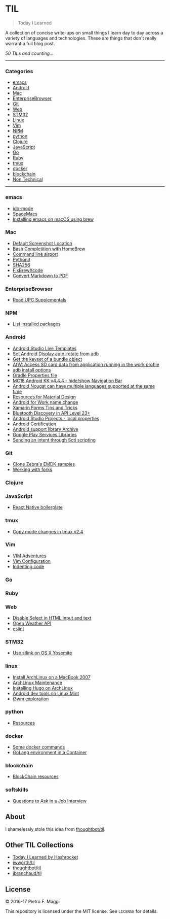 # TIL

> Today I Learned

A collection of concise write-ups on small things I learn day to day across a
variety of languages and technologies. These are things that don't really
warrant a full blog post.

_50 TILs and counting..._

---

### Categories

* [emacs](#emacs)
* [Android](#android)
* [Mac](#mac)
* [EnterpriseBrowser](#enterprisebrowser)
* [Git](#git)
* [Web](#web)
* [STM32](#stm32)
* [Linux](#linux)
* [Vim](#vim)
* [NPM](#npm)
* [python](#python)
* [Clojure](#clojure)
* [JavaScript](#javascript)
* [Go](#go)
* [Ruby](#ruby)
* [tmux](#tmux)
* [docker](#docker)
* [blockchain](#blockchain)
* [Non Technical](#softskills)

---

### emacs

- [ido-mode](emacs/ido_mode.md)
- [SpaceMacs](emacs/spacemacs.md)
- [Installing emacs on macOS using brew](emacs/brew_install.md)

### Mac

- [Default Screenshot Location](mac/default_screenshot_location.md)
- [Bash Completition with HomeBrew](mac/bash_completition.md)
- [Command line airport](mac/airport.md)
- [Python3](mac/python3.md)
- [SHA256](mac/sha256.md)
- [FixBrewXcode](mac/FixBrewXcode.md)
- [Convert Markdown to PDF](mac/md2pdf.md)

### EnterpriseBrowser
- [Read UPC Supplementals](eb/upc_supplementals.md)

### NPM

- [List installed packages](npm/list_packages.md)

### Android

- [Android Studio Live Templates](android/live_template.md)
- [Set Android Display auto-rotate from adb](android/auto_rotate.md)
- [Get the keyset of a bundle object](android/get_bundle_keyset.md)
- [AfW: Access SD card data from application running in the work profile](android/afw_sdcard.md)
- [adb install options](android/adb_install.md)
- [Gradle Properties file](android/gradle_properties.md)
- [MC18 Android KK v4.4.4 - hide/show Navigation Bar](android/mc18_toggle_navbar.md)
- [Android Nougat can have multiple languages supported at the same time](android/polyglot.md)
- [Resources for Material Design](android/material_colors.md)
- [Android for Work name change](android/AfW_no_more.md)
- [Xamarin Forms Tips and Tricks](android/xamarin_forms.md)
- [Bluetooth Discovery in API Level 23+](android/api23_bluetooth.md)
- [Android Studio Projects - local properties](android/local_properties.md)
- [Android Certification](android/certification.md)
- [Android support library Archive](android/supportlib_archive.md)
- [Google Play Services Libraries](android/gms_library.md)
- [Sending an intent through Soti scripting](android/soti_intent.md)

### Git

- [Clone Zebra's EMDK samples](git/clone_emdk_samples.md)
- [Working with forks](git/forking.md)

### Clojure


### JavaScript
- [React Native boilerplate](JavaScript/react-native.md)

### tmux
- [Copy mode changes in tmux v2.4](tmux/copymode_changes.md)

### Vim
- [VIM Adventures](vim/adventures.md)
- [Vim Configuration](vim/config.md)
- [Indenting code](/vim/indent.md)

### Go


### Ruby


### Web
- [Disable Select in HTML input and text](web/disable_select.md)
- [Open Weather API](web/openweather.md)
- [eslint](web/eslint.md)

### STM32
- [Use stlink on OS X Yosemite](stm32/stlink_osx.md)

### linux
- [Install ArchLinux on a MacBook 2007](linux/archlinux_mac2007.md)
- [ArchLinux Maintenance](linux/al_maintenance.md)
- [Installing Hugo on ArchLinux](linux/al_hugo.md)
- [Android dev tools on Linux Mint](linux/lm_android.md)
- [i3wm exploration](linux/i3wm.md)

### python
- [Resources](python/resources.md)

### docker
- [Some docker commands](docker/commands.md)
- [GoLang environment in a Container](docker/go.md)

### blockchain
- [BlockChain resources](blockchain/resources.md)

### softskills
- [Questions to Ask in a Job Interview](softskills/job_interview_questions.md)

## About

I shamelessly stole this idea from
[thoughtbot/til](https://github.com/thoughtbot/til).

## Other TIL Collections

* [Today I Learned by Hashrocket](https://til.hashrocket.com)
* [jwworth/til](https://github.com/jwworth/til)
* [thoughtbot/til](https://github.com/thoughtbot/til)
* [jbranchaud/til](https://github.com/jbranchaud/til)

## License

&copy; 2016-17 Pietro F. Maggi

This repository is licensed under the MIT license. See `LICENSE` for
details.
